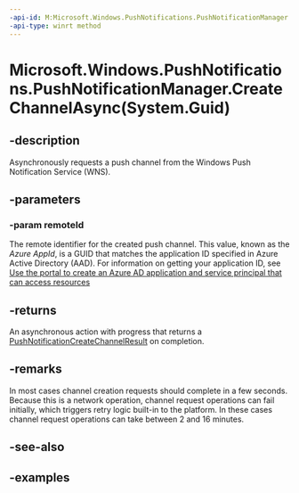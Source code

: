 ```yaml
---
-api-id: M:Microsoft.Windows.PushNotifications.PushNotificationManager.CreateChannelAsync(System.Guid)
-api-type: winrt method
---
```


# Microsoft.Windows.PushNotifications.PushNotificationManager.CreateChannelAsync(System.Guid)

<!--
public Windows.Foundation.IAsyncOperationWithProgress<Microsoft.Windows.PushNotifications.PushNotificationCreateChannelResult,Microsoft.Windows.PushNotifications.PushNotificationCreateChannelStatus> CreateChannelAsync (Guid remoteId);
-->


## -description

Asynchronously requests a push channel from the Windows Push Notification Service (WNS).

## -parameters

### -param remoteId

The remote identifier for the created push channel. This value, known as the *Azure AppId*, is a GUID that matches the application ID specified in Azure Active Directory (AAD). For information on getting your application ID, see [Use the portal to create an Azure AD application and service principal that can access resources](/azure/active-directory/develop/howto-create-service-principal-portal
)
## -returns

An asynchronous action with progress that returns a [PushNotificationCreateChannelResult](xref:Microsoft.Windows.PushNotifications.PushNotificationCreateChannelResult) on completion.

## -remarks

In most cases channel creation requests should complete in a few seconds. Because this is a network operation, channel request operations can fail initially, which triggers retry logic built-in to the platform. In these cases channel request operations can take between 2 and 16 minutes. 

## -see-also

## -examples


